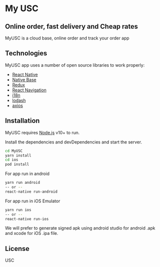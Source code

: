 # My USC
## Online order, fast delivery and Cheap rates

MyUSC is a cloud base, online order and track your order app

## Technologies

MyUSC app uses a number of open source libraries to work properly:

- [React Native](https://reactnative.dev/) 
- [Native Base](https://nativebase.io/)
- [Redux](https://redux.js.org/)
- [React Navigation](https://reactnavigation.org/)
- [i18n](https://react.i18next.com/)
- [lodash](https://lodash.com/)
- [axios](https://www.npmjs.com/package/axios)

## Installation

MyUSC requires [Node.js](https://nodejs.org/) v10+ to run.

Install the dependencies and devDependencies and start the server.

```sh
cd MyUSC
yarn install
cd ios
pod install
```

For app run in android

```sh
yarn run android
-- or --
react-native run-android
```

For app run in iOS Emulator

```sh
yarn run ios
-- or --
react-native run-ios
```

We will prefer to generate signed apk using android studio for android .apk and xcode for iOS .ipa file.

## License

USC
